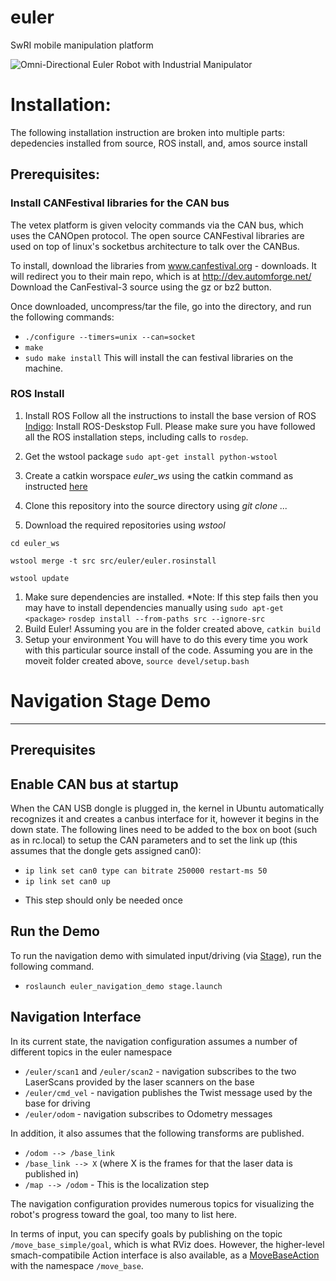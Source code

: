 euler
=====

SwRI mobile manipulation platform

![Omni-Directional Euler Robot with Industrial Manipulator](EulerRobot.PNG)

# Installation:

The following installation instruction are broken into multiple parts: depedencies installed from source, ROS install, and, amos source install

## Prerequisites:

### Install CANFestival libraries for the CAN bus


The vetex platform is given velocity commands via the CAN bus, which uses the CANOpen protocol. The open source CANFestival libraries are used on top of linux's socketbus architecture to talk over the CANBus.

To install, download the libraries from www.canfestival.org - downloads. It will redirect you to their
main repo, which is at http://dev.automforge.net/  Download the CanFestival-3 source using the gz or bz2 button.

Once downloaded, uncompress/tar the file, go into the directory, and run the following commands:
 - `./configure --timers=unix --can=socket`
 - `make`
 - `sudo make install`
This will install the can festival libraries on the machine.

### ROS Install

 1. Install ROS
Follow all the instructions to install the base version of ROS [Indigo](http://wiki.ros.org/indigo/Installation/Ubuntu): Install ROS-Deskstop Full. Please make sure you have followed all the ROS installation steps, including calls to `rosdep`.
 1. Get the wstool package
`sudo apt-get install python-wstool`

 1. Create a catkin worspace *euler_ws* using the catkin command as instructed [here](https://catkin-tools.readthedocs.io/en/latest/quick_start.html#initializing-a-new-workspace)
 
 1. Clone this repository into the source directory using *git clone ...*

 1. Download the required repositories using *wstool*

  ```
  cd euler_ws
  ```  
  ```
  wstool merge -t src src/euler/euler.rosinstall
  ```  
  ```
  wstool update
  ```  

 1. Make sure dependencies are installed.  *Note: If this step fails then you may have to install dependencies manually using `sudo apt-get <package>`
`rosdep install --from-paths src --ignore-src `
 1. Build Euler!
Assuming you are in the folder created above,
`catkin build`
 1. Setup your environment
You will have to do this every time you work with this particular source install of the code. Assuming you are in the moveit folder created above,
`source devel/setup.bash`


# Navigation Stage Demo
---------------------

## Prerequisites


Enable CAN bus at startup
-------------------------

When the CAN USB dongle is plugged in, the kernel in Ubuntu automatically recognizes it and creates a canbus interface for it, however it begins in the down state. The following lines need to be added to the box on boot (such as in rc.local) to setup the CAN parameters and to set the link up (this assumes that the dongle gets assigned can0):
 - `ip link set can0 type can bitrate 250000 restart-ms 50`
 - `ip link set can0 up`

* This step should only be needed once


## Run the Demo
To run the navigation demo with simulated input/driving (via [Stage](http://wiki.ros.org/stage_ros)), run the following command. 
 - `roslaunch euler_navigation_demo stage.launch`

Navigation Interface
--------------------

In its current state, the navigation configuration assumes a number of different topics in the euler namespace
 - `/euler/scan1` and `/euler/scan2` - navigation subscribes to the two LaserScans provided by the laser scanners on the base
 - `/euler/cmd_vel` - navigation publishes the Twist message used by the base for driving
 - `/euler/odom` - navigation subscribes to Odometry messages

In addition, it also assumes that the following transforms are published. 
 - `/odom --> /base_link`
 - `/base_link --> X` (where X is the frames for that the laser data is published in)
 - `/map --> /odom` - This is the localization step

The navigation configuration provides numerous topics for visualizing the robot's progress toward the goal, too many to list here. 

In terms of input, you can specify goals by publishing on the topic `/move_base_simple/goal`, which is what RViz does. However, the higher-level smach-compatibile Action interface is also available, as a [MoveBaseAction](http://docs.ros.org/api/move_base_msgs/html/action/MoveBase.html) with the namespace `/move_base`. 



